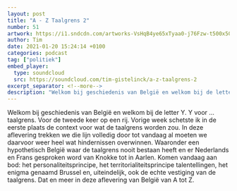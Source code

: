 ```yaml
---
layout: post
title: "A - Z Taalgrens 2"
number: 51
artwork: https://i1.sndcdn.com/artworks-VsHqB4ye65xTyaa0-j76Fzw-t500x500.jpg
author: Tim
date: 2021-01-20 15:24:14 +0100
categories: podcast
tag: ["politiek"]
embed_player:
  type: soundcloud
  src: https://soundcloud.com/tim-gistelinck/a-z-taalgrens-2
excerpt_separator: <!--more-->
description: "Welkom bij geschiedenis van België en welkom bij de letter Y."
---
```

Welkom bij geschiedenis van België en welkom bij de letter Y. Y voor … taalgrens. Voor de tweede keer op een rij. Vorige week schetste ik in de eerste plaats de context voor wat de taalgrens worden zou. In deze aflevering trekken we die lijn volledig door tot vandaag al moeten we daarvoor weer heel wat hindernissen overwinnen. Waaronder een hypothetisch België waar de taalgrens nooit bestaan heeft en er Nederlands en Frans gesproken word van Knokke tot in Aarlen. Komen vandaag aan bod: het personaliteitsprincipe, het territorialiteitsprincipe talentellingen, het enigma genaamd Brussel en, uiteindelijk, ook de echte vestiging van de taalgrens. Dat en meer in deze aflevering van België van A tot Z.